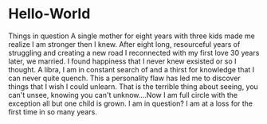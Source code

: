 # Hello-World
Things in question
A single mother for eight years with three kids made me realize I am stronger then I knew. After eight long, resourceful years of struggling and creating a new road I reconnected with my first love 30 years later, we married. I found happiness that I never knew exsisted or so I thought. A libra, I am in constant search of and a thirst for knowledge that I can never quite quench. This a personality flaw has led me to discover things that I wish I could unlearn. That is the terrible thing about seeing, you can't unsee, knowing you can't unknow....Now I am full circle with the exception all but one child is grown. I am in question? I am at a loss for the first time in so many years.
